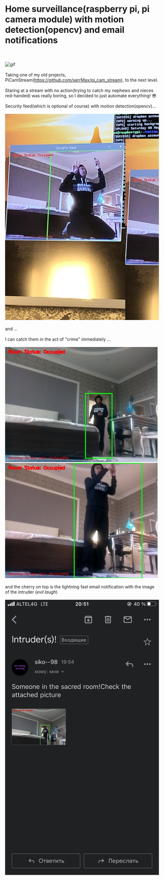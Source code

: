 # Home surveillance(raspberry pi, pi camera module) with motion detection(opencv) and email notifications
<br><br>
![gif](/photos/vidgif.gif)
<br><br>
Taking one of my old projects, PiCamStream(https://github.com/serrMax/pi_cam_stream), to the next level.
<br><br>
Staring at a stream with no action(trying to catch my nephews and nieces red-handed) was really boring, so I decided to just automate everything! 😎
<br><br>
Security feed(which is optional of course) with motion detection(opencv)...
<br><br>
![feed1](/photos/feed_1.jpg)
<br><br>
and ...
<br><br>
I can catch them in the act of "crime" immediately ...
<br><br>
![email1](/photos/email_1.jpg) ![email2](/photos/email_2.jpg)
<br><br>
and the cherry on top is the lightning fast email notification with the image of the intruder (_evil laugh_)
<br><br>
![screenshot](/photos/screenshot.PNG)
